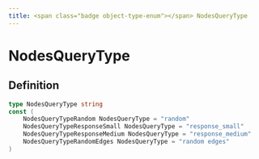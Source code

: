 ```yaml
---
title: <span class="badge object-type-enum"></span> NodesQueryType
---
```

# <span class="badge object-type-enum"></span> NodesQueryType

## Definition

```go
type NodesQueryType string
const (
	NodesQueryTypeRandom NodesQueryType = "random"
	NodesQueryTypeResponseSmall NodesQueryType = "response_small"
	NodesQueryTypeResponseMedium NodesQueryType = "response_medium"
	NodesQueryTypeRandomEdges NodesQueryType = "random edges"
)

```
